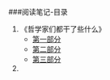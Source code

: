 ###阅读笔记-目录
1. 《哲学家们都干了些什么》
	- [第一部分](https://github.com/wangyuchaogeek/ReadingNotes/blob/master/%E5%93%B2%E5%AD%A6%E5%AE%B6%E4%BB%AC%E9%83%BD%E5%B9%B2%E4%BA%86%E4%BA%9B%E4%BB%80%E4%B9%88/%E7%AC%AC%E4%B8%80%E9%83%A8%E5%88%86.md)
	- [第二部分]()
	- [第三部分]()
2. 
